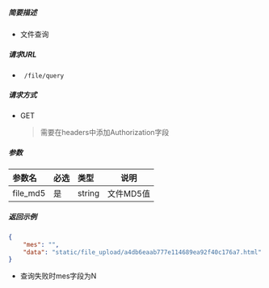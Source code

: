 ##### 简要描述

- 文件查询

##### 请求URL

- ` /file/query`

##### 请求方式

- GET

  > 需要在headers中添加Authorization字段

##### 参数

| 参数名   | 必选 | 类型   | 说明      |
| :------- | :--- | :----- | --------- |
| file_md5 | 是   | string | 文件MD5值 |



##### 返回示例 

```json
{
    "mes": "",
    "data": "static/file_upload/a4db6eaab777e114689ea92f40c176a7.html"
}
```



- 查询失败时mes字段为N